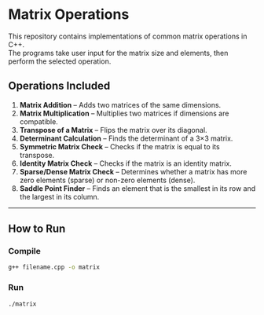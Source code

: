 # Matrix Operations

This repository contains implementations of common matrix operations in C++.  
The programs take user input for the matrix size and elements, then perform the selected operation.

## Operations Included

1. **Matrix Addition** – Adds two matrices of the same dimensions.  
2. **Matrix Multiplication** – Multiplies two matrices if dimensions are compatible.  
3. **Transpose of a Matrix** – Flips the matrix over its diagonal.
4. **Determinant Calculation** – Finds the determinant of a 3×3 matrix.  
5. **Symmetric Matrix Check** – Checks if the matrix is equal to its transpose.  
6. **Identity Matrix Check** – Checks if the matrix is an identity matrix.  
7. **Sparse/Dense Matrix Check** – Determines whether a matrix has more zero elements (sparse) or non-zero elements (dense).  
8. **Saddle Point Finder** – Finds an element that is the smallest in its row and the largest in its column.

---

## How to Run

### Compile
```bash
g++ filename.cpp -o matrix
```
### Run
```bash
./matrix
